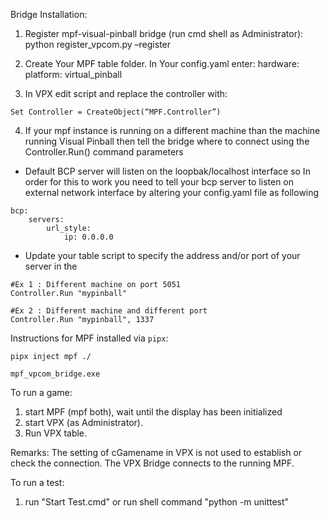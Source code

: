 Bridge Installation:

1. Register mpf-visual-pinball bridge (run cmd shell as Administrator):
python register_vpcom.py –register

2. Create Your MPF table folder. In Your config.yaml enter:
hardware:
    platform: virtual_pinball

3. In VPX edit script and replace the controller with:
```
Set Controller = CreateObject(“MPF.Controller”)
```

4. If your mpf instance is running on a different machine than the machine running Visual Pinball then tell the bridge where to connect using the Controller.Run() command parameters
- Default BCP server will listen on the loopbak/localhost interface so In order for this to work you need to tell your bcp server to listen on external network interface by altering your config.yaml file as following
```
bcp:
    servers:
        url_style:
            ip: 0.0.0.0
```
- Update your table script to specify the address and/or port of your server in the 
```
#Ex 1 : Different machine on port 5051
Controller.Run "mypinball"

#Ex 2 : Different machine and different port
Controller.Run "mypinball", 1337
```



Instructions for MPF installed via `pipx`:

```
pipx inject mpf ./

mpf_vpcom_bridge.exe
```



To run a game:

1. start MPF (mpf both), wait until the display has been initialized
2. start VPX (as Administrator).
3. Run VPX table.

Remarks:
The setting of cGamename in VPX is not used to establish or check the connection.
The VPX Bridge connects to the running MPF.

To run a test:

1. run "Start Test.cmd" or run shell command "python -m unittest"
